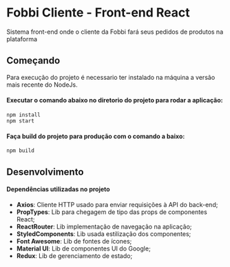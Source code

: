 # Fobbi Cliente - Front-end React

Sistema front-end onde o cliente da Fobbi fará seus pedidos de produtos na plataforma

## Começando

Para execução do projeto é necessario ter instalado na máquina a versão mais recente do NodeJs.

#### Executar o comando abaixo no diretorio do projeto para rodar a aplicação:

```
npm install
npm start
```

#### Faça build do projeto para produção com o comando a baixo:

```
npm build
```

## Desenvolvimento

#### Dependências utilizadas no projeto

- **Axios**: Cliente HTTP usado para enviar requisições à API do back-end;
- **PropTypes**: Lib para chegagem de tipo das props de componentes React;
- **ReactRouter**: Lib implementação de navegação na aplicação;
- **StyledComponents**: Lib usada estilização dos componentes;
- **Font Awesome**: Lib de fontes de ícones;
- **Material UI**: Lib de componentes UI do Google;
- **Redux**: Lib de gerenciamento de estado;
